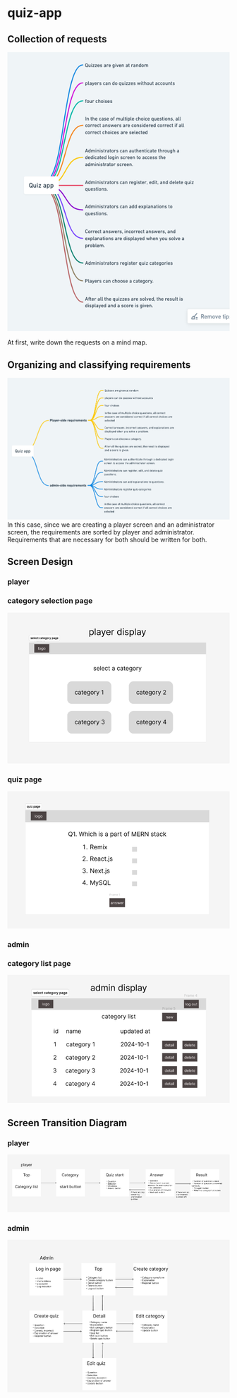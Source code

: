 # quiz-app

## Collection of requests

![collection of requests](./images/スクリーンショット%202024-10-07%202.36.00.png)

At first, write down the requests on a mind map.

## Organizing and classifying requirements

![organizing and classifying requirements](./images/スクリーンショット%202024-10-07%202.49.51.png)
In this case, since we are creating a player screen and an administrator screen, the requirements are sorted by player and administrator.
Requirements that are necessary for both should be written for both.

## Screen Design

### player

### category selection page

![category selection page](./images/スクリーンショット%202024-10-08%202.18.36.png)

### quiz page

![quiz page](./images/スクリーンショット%202024-10-08%202.19.35.png)

### admin

### category list page

![category list page](./images/スクリーンショット%202024-10-08%202.15.20.png)

## Screen Transition Diagram

### player

![screen transition diagram for player](./images/スクリーンショット%202024-10-08%2021.28.57.png)

### admin

![screen transition diagram for admin](./images/スクリーンショット%202024-10-08%2021.29.25.png)
